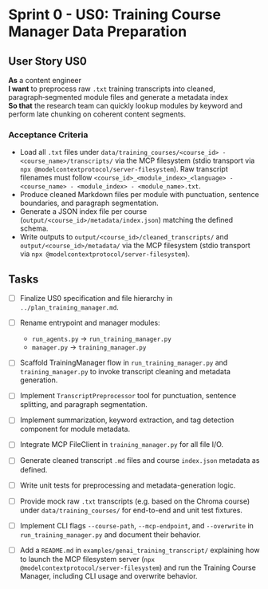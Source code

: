 # Sprint 0 - US0: Training Course Manager Data Preparation

## User Story US0

**As** a content engineer  
**I want** to preprocess raw `.txt` training transcripts into cleaned, paragraph‑segmented module files and generate a metadata index  
**So that** the research team can quickly lookup modules by keyword and perform late chunking on coherent content segments.

### Acceptance Criteria

- Load all `.txt` files under `data/training_courses/<course_id> - <course_name>/transcripts/` via the MCP filesystem (stdio transport via `npx @modelcontextprotocol/server-filesystem`). Raw transcript filenames must follow `<course_id>_<module_index>_<language> - <course_name> - <module_index> - <module_name>.txt`.
- Produce cleaned Markdown files per module with punctuation, sentence boundaries, and paragraph segmentation.
- Generate a JSON index file per course (`output/<course_id>/metadata/index.json`) matching the defined schema.
- Write outputs to `output/<course_id>/cleaned_transcripts/` and `output/<course_id>/metadata/` via the MCP filesystem (stdio transport via `npx @modelcontextprotocol/server-filesystem`).

## Tasks

- [ ] Finalize US0 specification and file hierarchy in `../plan_training_manager.md`.
- [ ] Rename entrypoint and manager modules:
  - `run_agents.py` → `run_training_manager.py`
  - `manager.py` → `training_manager.py`
- [ ] Scaffold TrainingManager flow in `run_training_manager.py` and `training_manager.py` to invoke transcript cleaning and metadata generation.
- [ ] Implement `TranscriptPreprocessor` tool for punctuation, sentence splitting, and paragraph segmentation.
- [ ] Implement summarization, keyword extraction, and tag detection component for module metadata.
- [ ] Integrate MCP FileClient in `training_manager.py` for all file I/O.
- [ ] Generate cleaned transcript `.md` files and course `index.json` metadata as defined.
- [ ] Write unit tests for preprocessing and metadata-generation logic.

- [ ] Provide mock raw `.txt` transcripts (e.g. based on the Chroma course) under `data/training_courses/` for end-to-end and unit test fixtures.
- [ ] Implement CLI flags `--course-path`, `--mcp-endpoint`, and `--overwrite` in `run_training_manager.py` and document their behavior.
- [ ] Add a `README.md` in `examples/genai_training_transcript/` explaining how to launch the MCP filesystem server (`npx @modelcontextprotocol/server-filesystem`) and run the Training Course Manager, including CLI usage and overwrite behavior.
